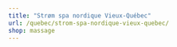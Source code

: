 ```yaml
---
title: "Strøm spa nordique Vieux-Québec"
url: /quebec/strom-spa-nordique-vieux-quebec/
shop: massage
---
```

